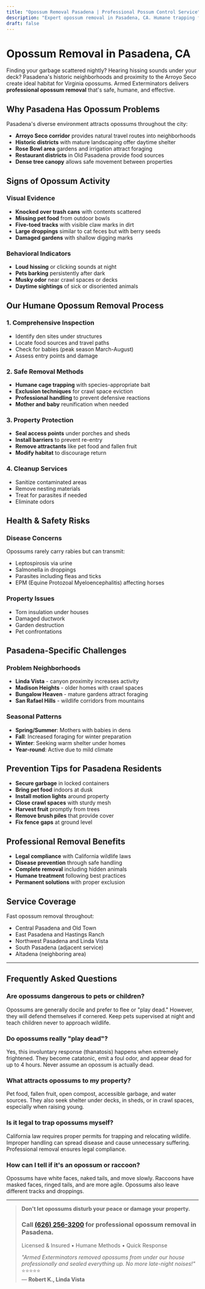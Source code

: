 ```yaml
---
title: "Opossum Removal Pasadena | Professional Possum Control Service"
description: "Expert opossum removal in Pasadena, CA. Humane trapping for possums in attics, under houses & yards. Licensed & insured. Call (626) 256-3200."
draft: false
---
```


# Opossum Removal in Pasadena, CA

Finding your garbage scattered nightly? Hearing hissing sounds under your deck? Pasadena's historic neighborhoods and proximity to the Arroyo Seco create ideal habitat for Virginia opossums. Armed Exterminators delivers **professional opossum removal** that's safe, humane, and effective.

## Why Pasadena Has Opossum Problems

Pasadena's diverse environment attracts opossums throughout the city:
- **Arroyo Seco corridor** provides natural travel routes into neighborhoods
- **Historic districts** with mature landscaping offer daytime shelter
- **Rose Bowl area** gardens and irrigation attract foraging
- **Restaurant districts** in Old Pasadena provide food sources
- **Dense tree canopy** allows safe movement between properties

## Signs of Opossum Activity

### Visual Evidence
- **Knocked over trash cans** with contents scattered
- **Missing pet food** from outdoor bowls
- **Five-toed tracks** with visible claw marks in dirt
- **Large droppings** similar to cat feces but with berry seeds
- **Damaged gardens** with shallow digging marks

### Behavioral Indicators
- **Loud hissing** or clicking sounds at night
- **Pets barking** persistently after dark
- **Musky odor** near crawl spaces or decks
- **Daytime sightings** of sick or disoriented animals

## Our Humane Opossum Removal Process

### 1. Comprehensive Inspection
- Identify den sites under structures
- Locate food sources and travel paths
- Check for babies (peak season March-August)
- Assess entry points and damage

### 2. Safe Removal Methods
- **Humane cage trapping** with species-appropriate bait
- **Exclusion techniques** for crawl space eviction
- **Professional handling** to prevent defensive reactions
- **Mother and baby** reunification when needed

### 3. Property Protection
- **Seal access points** under porches and sheds
- **Install barriers** to prevent re-entry
- **Remove attractants** like pet food and fallen fruit
- **Modify habitat** to discourage return

### 4. Cleanup Services
- Sanitize contaminated areas
- Remove nesting materials
- Treat for parasites if needed
- Eliminate odors

## Health & Safety Risks

### Disease Concerns
Opossums rarely carry rabies but can transmit:
- Leptospirosis via urine
- Salmonella in droppings
- Parasites including fleas and ticks
- EPM (Equine Protozoal Myeloencephalitis) affecting horses

### Property Issues
- Torn insulation under houses
- Damaged ductwork
- Garden destruction
- Pet confrontations

## Pasadena-Specific Challenges

### Problem Neighborhoods
- **Linda Vista** - canyon proximity increases activity
- **Madison Heights** - older homes with crawl spaces
- **Bungalow Heaven** - mature gardens attract foraging
- **San Rafael Hills** - wildlife corridors from mountains

### Seasonal Patterns
- **Spring/Summer**: Mothers with babies in dens
- **Fall**: Increased foraging for winter preparation
- **Winter**: Seeking warm shelter under homes
- **Year-round**: Active due to mild climate

## Prevention Tips for Pasadena Residents

- **Secure garbage** in locked containers
- **Bring pet food** indoors at dusk
- **Install motion lights** around property
- **Close crawl spaces** with sturdy mesh
- **Harvest fruit** promptly from trees
- **Remove brush piles** that provide cover
- **Fix fence gaps** at ground level

## Professional Removal Benefits

- **Legal compliance** with California wildlife laws
- **Disease prevention** through safe handling
- **Complete removal** including hidden animals
- **Humane treatment** following best practices
- **Permanent solutions** with proper exclusion

## Service Coverage

Fast opossum removal throughout:
- Central Pasadena and Old Town
- East Pasadena and Hastings Ranch
- Northwest Pasadena and Linda Vista
- South Pasadena (adjacent service)
- Altadena (neighboring area)

---

## Frequently Asked Questions

### Are opossums dangerous to pets or children?
Opossums are generally docile and prefer to flee or "play dead." However, they will defend themselves if cornered. Keep pets supervised at night and teach children never to approach wildlife.

### Do opossums really "play dead"?
Yes, this involuntary response (thanatosis) happens when extremely frightened. They become catatonic, emit a foul odor, and appear dead for up to 4 hours. Never assume an opossum is actually dead.

### What attracts opossums to my property?
Pet food, fallen fruit, open compost, accessible garbage, and water sources. They also seek shelter under decks, in sheds, or in crawl spaces, especially when raising young.

### Is it legal to trap opossums myself?
California law requires proper permits for trapping and relocating wildlife. Improper handling can spread disease and cause unnecessary suffering. Professional removal ensures legal compliance.

### How can I tell if it's an opossum or raccoon?
Opossums have white faces, naked tails, and move slowly. Raccoons have masked faces, ringed tails, and are more agile. Opossums also leave different tracks and droppings.

---

> **Don't let opossums disturb your peace or damage your property.**  
> ### Call [(626) 256-3200](tel:6262563200) for professional opossum removal in Pasadena.  
> Licensed & Insured • Humane Methods • Quick Response  
> 
> *"Armed Exterminators removed opossums from under our house professionally and sealed everything up. No more late-night noises!"* ⭐⭐⭐⭐⭐  
> — **Robert K., Linda Vista**